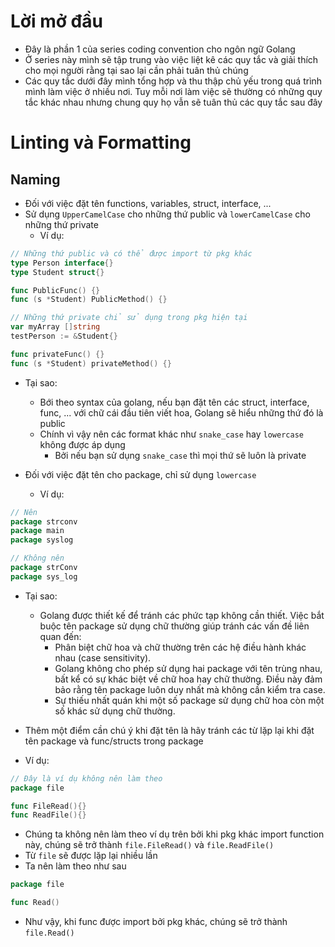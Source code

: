 # Lời mở đầu
- Đây là phần 1 của series coding convention cho ngôn ngữ Golang
- Ở series này mình sẽ tập trung vào việc liệt kê các quy tắc và giải thích cho mọi người rằng tại sao lại cần phải tuân thủ chúng
- Các quy tắc dưới đây mình tổng hợp và thu thập chủ yếu trong quá trình mình làm việc ở nhiều nơi. Tuy mỗi nơi làm việc sẽ thường có những quy tắc khác nhau nhưng chung quy họ vẫn sẽ tuân thủ các quy tắc sau đây

# Linting và Formatting
## Naming
- Đối với việc đặt tên functions, variables, struct, interface, ...
- Sử dụng `UpperCamelCase` cho những thứ public và `lowerCamelCase` cho những thứ private
    - Ví dụ:
```go
// Những thứ public và có thể được import từ pkg khác
type Person interface{}
type Student struct{}

func PublicFunc() {}
func (s *Student) PublicMethod() {}

// Những thứ private chỉ sử dụng trong pkg hiện tại
var myArray []string
testPerson := &Student{}

func privateFunc() {}
func (s *Student) privateMethod() {}
```
- Tại sao:
  - Bới theo syntax của golang, nếu bạn đặt tên các struct, interface, func, ... với chữ cái đầu tiên viết hoa, Golang sẽ hiểu những thứ đó là public
  - Chính vì vậy nên các format khác như `snake_case` hay `lowercase` không được áp dụng
    - Bởi nếu bạn sử dụng `snake_case` thì mọi thứ sẽ luôn là private

  
- Đối với việc đặt tên cho package, chỉ sử dụng `lowercase`
  - Ví dụ:
```go
// Nên
package strconv
package main
package syslog

// Không nên
package strConv
package sys_log
```
- Tại sao:
  - Golang được thiết kế để tránh các phức tạp không cần thiết. Việc bắt buộc tên package sử dụng chữ thường giúp tránh các vấn đề liên quan đến:
    - Phân biệt chữ hoa và chữ thường trên các hệ điều hành khác nhau (case sensitivity).
    - Golang không cho phép sử dụng hai package với tên trùng nhau, bất kể có sự khác biệt về chữ hoa hay chữ thường. Điều này đảm bảo rằng tên package luôn duy nhất mà không cần kiểm tra case.
    - Sự thiếu nhất quán khi một số package sử dụng chữ hoa còn một số khác sử dụng chữ thường.


- Thêm một điểm cần chú ý khi đặt tên là hãy tránh các từ lặp lại khi đặt tên package và func/structs trong package
- Ví dụ:
```go
// Đây là ví dụ không nên làm theo
package file

func FileRead(){}
func ReadFile(){}
```
- Chúng ta không nên làm theo ví dụ trên bởi khi pkg khác import function này, chúng sẽ trở thành `file.FileRead()` và `file.ReadFile()`
- Từ `file` sẽ được lặp lại nhiều lần
- Ta nên làm theo như sau
```go
package file

func Read()
```
- Như vậy, khi func được import bởi pkg khác, chúng sẽ trở thành `file.Read()`